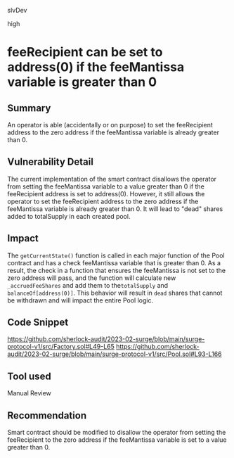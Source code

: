 slvDev

high

# feeRecipient can be set to address(0) if the feeMantissa variable is greater than 0

## Summary
An operator is able (accidentally or on purpose) to set the feeRecipient address to the zero address if the feeMantissa variable is already greater than 0.

## Vulnerability Detail
The current implementation of the smart contract disallows the operator from setting the feeMantissa variable to a value greater than 0 if the feeRecipient address is set to address(0). However, it still allows the operator to set the feeRecipient address to the zero address if the feeMantissa variable is already greater than 0.
It will lead to "dead" shares added to totalSupply in each created pool.

## Impact
The `getCurrentState()` function is called in each major function of the Pool contract and has a check feeMantissa variable that is greater than 0.
As a result, the check in a function that ensures the feeMantissa is not set to the zero address will pass, and the function will calculate new `_accruedFeeShares` and add them to the`totalSupply` and `balanceOf[address(0)]`.
This behavior will result in `dead` shares that cannot be withdrawn and will impact the entire Pool logic.
 

## Code Snippet
https://github.com/sherlock-audit/2023-02-surge/blob/main/surge-protocol-v1/src/Factory.sol#L49-L65
https://github.com/sherlock-audit/2023-02-surge/blob/main/surge-protocol-v1/src/Pool.sol#L93-L166

## Tool used

Manual Review

## Recommendation
Smart contract should be modified to disallow the operator from setting the feeRecipient to the zero address if the feeMantissa variable is set to a value greater than 0.